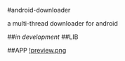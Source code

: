 #android-downloader

a multi-thread downloader for android

##*in development*
##LIB

##APP
[!preview.png](/docs/preview/preview.png)